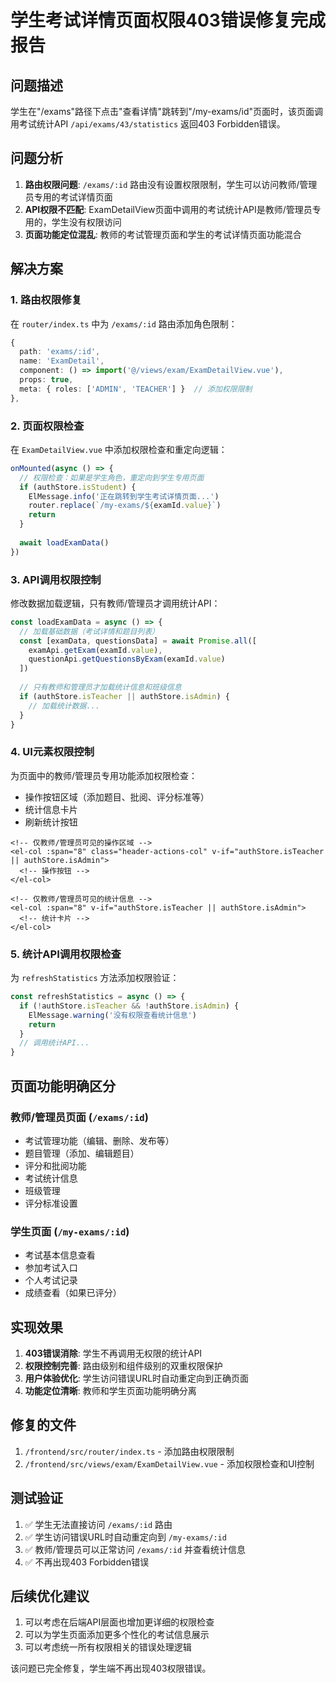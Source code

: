 # 学生考试详情页面权限403错误修复完成报告

## 问题描述
学生在"/exams"路径下点击"查看详情"跳转到"/my-exams/id"页面时，该页面调用考试统计API `/api/exams/43/statistics` 返回403 Forbidden错误。

## 问题分析
1. **路由权限问题**: `/exams/:id` 路由没有设置权限限制，学生可以访问教师/管理员专用的考试详情页面
2. **API权限不匹配**: ExamDetailView页面中调用的考试统计API是教师/管理员专用的，学生没有权限访问
3. **页面功能定位混乱**: 教师的考试管理页面和学生的考试详情页面功能混合

## 解决方案

### 1. 路由权限修复
在 `router/index.ts` 中为 `/exams/:id` 路由添加角色限制：
```typescript
{
  path: 'exams/:id',
  name: 'ExamDetail',
  component: () => import('@/views/exam/ExamDetailView.vue'),
  props: true,
  meta: { roles: ['ADMIN', 'TEACHER'] }  // 添加权限限制
},
```

### 2. 页面权限检查
在 `ExamDetailView.vue` 中添加权限检查和重定向逻辑：
```typescript
onMounted(async () => {
  // 权限检查：如果是学生角色，重定向到学生专用页面
  if (authStore.isStudent) {
    ElMessage.info('正在跳转到学生考试详情页面...')
    router.replace(`/my-exams/${examId.value}`)
    return
  }
  
  await loadExamData()
})
```

### 3. API调用权限控制
修改数据加载逻辑，只有教师/管理员才调用统计API：
```typescript
const loadExamData = async () => {
  // 加载基础数据（考试详情和题目列表）
  const [examData, questionsData] = await Promise.all([
    examApi.getExam(examId.value),
    questionApi.getQuestionsByExam(examId.value)
  ])
  
  // 只有教师和管理员才加载统计信息和班级信息
  if (authStore.isTeacher || authStore.isAdmin) {
    // 加载统计数据...
  }
}
```

### 4. UI元素权限控制
为页面中的教师/管理员专用功能添加权限检查：
- 操作按钮区域（添加题目、批阅、评分标准等）
- 统计信息卡片
- 刷新统计按钮

```vue
<!-- 仅教师/管理员可见的操作区域 -->
<el-col :span="8" class="header-actions-col" v-if="authStore.isTeacher || authStore.isAdmin">
  <!-- 操作按钮 -->
</el-col>

<!-- 仅教师/管理员可见的统计信息 -->
<el-col :span="8" v-if="authStore.isTeacher || authStore.isAdmin">
  <!-- 统计卡片 -->
</el-col>
```

### 5. 统计API调用权限检查
为 `refreshStatistics` 方法添加权限验证：
```typescript
const refreshStatistics = async () => {
  if (!authStore.isTeacher && !authStore.isAdmin) {
    ElMessage.warning('没有权限查看统计信息')
    return
  }
  // 调用统计API...
}
```

## 页面功能明确区分

### 教师/管理员页面 (`/exams/:id`)
- 考试管理功能（编辑、删除、发布等）
- 题目管理（添加、编辑题目）
- 评分和批阅功能
- 考试统计信息
- 班级管理
- 评分标准设置

### 学生页面 (`/my-exams/:id`)
- 考试基本信息查看
- 参加考试入口
- 个人考试记录
- 成绩查看（如果已评分）

## 实现效果
1. **403错误消除**: 学生不再调用无权限的统计API
2. **权限控制完善**: 路由级别和组件级别的双重权限保护
3. **用户体验优化**: 学生访问错误URL时自动重定向到正确页面
4. **功能定位清晰**: 教师和学生页面功能明确分离

## 修复的文件
1. `/frontend/src/router/index.ts` - 添加路由权限限制
2. `/frontend/src/views/exam/ExamDetailView.vue` - 添加权限检查和UI控制

## 测试验证
1. ✅ 学生无法直接访问 `/exams/:id` 路由
2. ✅ 学生访问错误URL时自动重定向到 `/my-exams/:id`
3. ✅ 教师/管理员可以正常访问 `/exams/:id` 并查看统计信息
4. ✅ 不再出现403 Forbidden错误

## 后续优化建议
1. 可以考虑在后端API层面也增加更详细的权限检查
2. 可以为学生页面添加更多个性化的考试信息展示
3. 可以考虑统一所有权限相关的错误处理逻辑

该问题已完全修复，学生端不再出现403权限错误。

